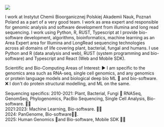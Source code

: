 ![](https://github.com/IBCHgenomic/IBCHgenomic/blob/main/codebiogenomics.jpg)

I work at Instytut Chemii  Bioorganicznej Polskiej Akademii Nauk, Poznań Poland as a part of a very good team. I work as area expert and responsible for genomic analysis and software development from illumina and long read sequencing. I work using Python, R, RUST, Typescript at I provide  bio-software development, algorithms, bioinformatics, machine learning  as an Area Expert area for Illumina and LongRead sequencing technologies  across all domains of life covering plant, bacterial, fungal and humans. I use Python and R (data  analysis and web), RUST (system programming and bio-software) and Typescript and React (Web and Mobile SDK). 

Scientific and Bio-Computing Areas of Interest: ▶️ I am specific to the genomics area such as RNA-seq, single cell genomics, and any genomics or protein language models and biological deep bio ML 🧬 and bio-software. ❌ I don't do protein structural modelling, and ML on the same.

Sequencing specifics: 
2010-2021: Plant, Bacterial, Fungi 🧬 RNASeq, GenomSeq, Phylogenomics, PacBio Sequencing, Single Cell Analysis, Bio-software. 👨‍💻 \
2021:2023: Machine Learning, Bio-software. 👨‍💻 \
2024: PanGenome, Bio-software👨‍💻. \
2025: Human Genomics 🧬and Bio-software, Mobile SDK 👨‍💻
